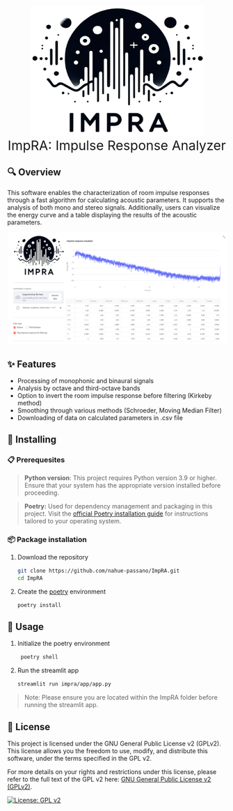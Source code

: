 
<p align="center">
    <img src="docs/logo.png" width="400" height="300" alt="Description of Image">
    <br>
    <span style="font-size: 30px;">ImpRA: Impulse Response Analyzer</span>
</p>

## 🔍 Overview
This software enables the characterization of room impulse responses through a fast algorithm for calculating acoustic parameters. It supports the analysis of both mono and stereo signals. Additionally, users can visualize the energy curve and a table displaying the results of the acoustic parameters.


![app](/docs/app.png)

## ✨ Features

- Processing of monophonic and binaural signals
- Analysis by octave and third-octave bands
- Option to invert the room impulse response before filtering (Kirkeby method)
- Smoothing through various methods (Schroeder, Moving Median Filter)
- Downloading of data on calculated parameters in .csv file


## 🔧 Installing

### 📋 Prerequesites


> **Python version**:
This project requires Python version 3.9 or higher. Ensure that your system has the appropriate version installed before proceeding.

> **Poetry:**
Used for dependency management and packaging in this project. Visit the [official Poetry installation guide](https://python-poetry.org/docs/#installation) for instructions tailored to your operating system.


### 📦 Package installation
1. Download the repository
    ```bash
    git clone https://github.com/nahue-passano/ImpRA.git
    cd ImpRA
    ```

2. Create the [poetry](https://python-poetry.org/) environment
    ```bash
    poetry install
    ```

## 🚀 Usage
1. Initialize the poetry environment
   ```bash
    poetry shell
   ```
   
2. Run the streamlit app
    ```bash
    streamlit run impra/app/app.py
    ```
> Note: Please ensure you are located within the ImpRA folder before running the streamlit app.


## 📄 License

This project is licensed under the GNU General Public License v2 (GPLv2). This license allows you the freedom to use, modify, and distribute this software, under the terms specified in the GPL v2.

For more details on your rights and restrictions under this license, please refer to the full text of the GPL v2 here: [GNU General Public License v2 (GPLv2)](https://www.gnu.org/licenses/old-licenses/gpl-2.0.en.html).

[![License: GPL v2](https://img.shields.io/badge/License-GPL_v2-blue.svg)](https://www.gnu.org/licenses/old-licenses/gpl-2.0.en.html)
